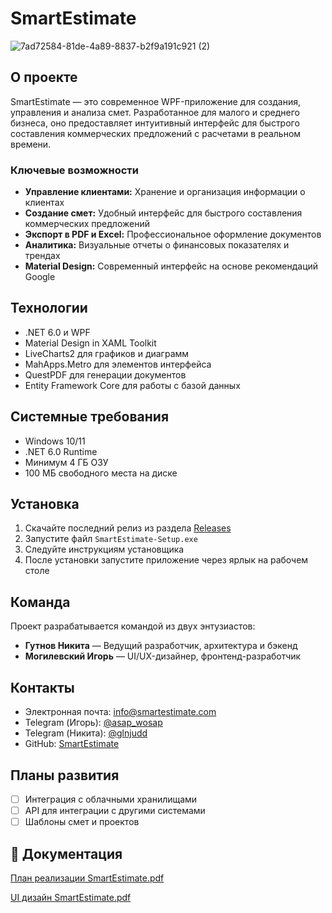 # SmartEstimate

![7ad72584-81de-4a89-8837-b2f9a191c921 (2)](https://github.com/user-attachments/assets/62b495a4-4011-49ef-96d7-293c99611a41)

## О проекте

SmartEstimate — это современное WPF-приложение для создания, управления и анализа смет. Разработанное для малого и среднего бизнеса, оно предоставляет интуитивный интерфейс для быстрого составления коммерческих предложений с расчетами в реальном времени.

### Ключевые возможности

- **Управление клиентами:** Хранение и организация информации о клиентах
- **Создание смет:** Удобный интерфейс для быстрого составления коммерческих предложений
- **Экспорт в PDF и Excel:** Профессиональное оформление документов
- **Аналитика:** Визуальные отчеты о финансовых показателях и трендах
- **Material Design:** Современный интерфейс на основе рекомендаций Google

## Технологии

- .NET 6.0 и WPF
- Material Design in XAML Toolkit
- LiveCharts2 для графиков и диаграмм
- MahApps.Metro для элементов интерфейса
- QuestPDF для генерации документов
- Entity Framework Core для работы с базой данных

## Системные требования

- Windows 10/11
- .NET 6.0 Runtime
- Минимум 4 ГБ ОЗУ
- 100 МБ свободного места на диске

## Установка

1. Скачайте последний релиз из раздела [Releases](https://github.com/smartestimate/releases)
2. Запустите файл `SmartEstimate-Setup.exe`
3. Следуйте инструкциям установщика
4. После установки запустите приложение через ярлык на рабочем столе

## Команда

Проект разрабатывается командой из двух энтузиастов:

- **Гутнов Никита** — Ведущий разработчик, архитектура и бэкенд
- **Могилевский Игорь** — UI/UX-дизайнер, фронтенд-разработчик

## Контакты

- Электронная почта: info@smartestimate.com
- Telegram (Игорь): [@asap_wosap](https://t.me/asap_wosap)
- Telegram (Никита): [@glnjudd](https://t.me/glnjudd)
- GitHub: [SmartEstimate](https://github.com/OverCome321/SmartEstimate-)

## Планы развития

- [ ] Интеграция с облачными хранилищами
- [ ] API для интеграции с другими системами
- [ ] Шаблоны смет и проектов
      
## 📄 Документация

[План реализации SmartEstimate.pdf](https://github.com/user-attachments/files/20000861/SmartEstimate.pdf)

[UI дизайн SmartEstimate.pdf](https://github.com/user-attachments/files/20000860/UI.SmartEstimate.pdf)



